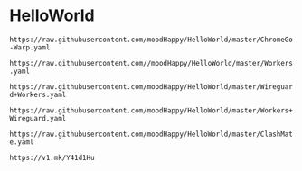 # HelloWorld

`https://raw.githubusercontent.com/moodHappy/HelloWorld/master/ChromeGo-Warp.yaml`

`https://raw.githubusercontent.com//moodHappy/HelloWorld/master/Workers.yaml`

`https://raw.githubusercontent.com/moodHappy/HelloWorld/master/Wireguard+Workers.yaml`

`https://raw.githubusercontent.com/moodHappy/HelloWorld/master/Workers+Wireguard.yaml`

`https://raw.githubusercontent.com/moodHappy/HelloWorld/master/ClashMate.yaml`

`https://v1.mk/Y41d1Hu`